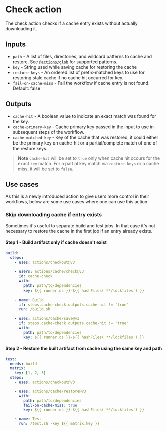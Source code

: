 # Check action

The check action checks if a cache entry exists without actually downloading it.

## Inputs

* `path` - A list of files, directories, and wildcard patterns to cache and restore. See [`@actions/glob`](https://github.com/actions/toolkit/tree/main/packages/glob) for supported patterns.
* `key` - String used while saving cache for restoring the cache
* `restore-keys` - An ordered list of prefix-matched keys to use for restoring stale cache if no cache hit occurred for key.
* `fail-on-cache-miss` - Fail the workflow if cache entry is not found. Default: false

## Outputs

* `cache-hit` - A boolean value to indicate an exact match was found for the key. 
* `cache-primary-key` - Cache primary key passed in the input to use in subsequent steps of the workflow.
* `cache-matched-key` -  Key of the cache that was restored, it could either be the primary key on cache-hit or a partial/complete match of one of the restore keys.

> **Note**
`cache-hit` will be set to `true` only when cache hit occurs for the exact `key` match. For a partial key match via `restore-keys` or a cache miss, it will be set to `false`.

## Use cases

As this is a newly introduced action to give users more control in their workflows, below are some use cases where one can use this action.

### Skip downloading cache if entry exists

Sometimes it's useful to separate build and test jobs. In that case it's not necessary
to restore the cache in the first job if an entry already exists.

#### Step 1 - Build artifact only if cache doesn't exist 

```yaml
build:
  steps:
    - uses: actions/checkout@v3
    
    - users: actions/cache/check@v3
      id: cache-check
      with:
        path: path/to/dependencies
        key: ${{ runner.os }}-${{ hashFiles('**/lockfiles') }}
    
    - name: Build
      if: steps.cache-check.outputs.cache-hit != 'true'
      run: /build.sh
      
    - uses: actions/cache/save@v3
      if: steps.cache-check.outputs.cache-hit != 'true'
      with:
        path: path/to/dependencies
        key: ${{ runner.os }}-${{ hashFiles('**/lockfiles') }}
```

#### Step 2 - Restore the built artifact from cache using the same key and path

```yaml
test:
  needs: build
  matrix:
    key: [1, 2, 3]
  steps:
    - uses: actions/checkout@v3

    - uses: actions/cache/restore@v3
      with:
        path: path/to/dependencies
        fail-on-cache-miss: true
        key: ${{ runner.os }}-${{ hashFiles('**/lockfiles') }}

    - name: Test
      run: /test.sh -key ${{ matrix.key }}
```
